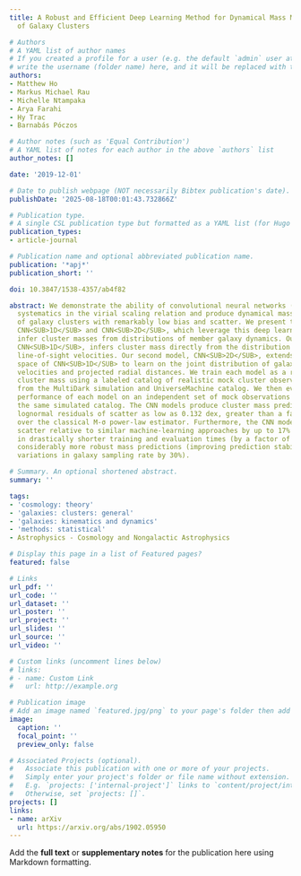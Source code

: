 ```yaml
---
title: A Robust and Efficient Deep Learning Method for Dynamical Mass Measurements
  of Galaxy Clusters

# Authors
# A YAML list of author names
# If you created a profile for a user (e.g. the default `admin` user at `content/authors/admin/`), 
# write the username (folder name) here, and it will be replaced with their full name and linked to their profile.
authors:
- Matthew Ho
- Markus Michael Rau
- Michelle Ntampaka
- Arya Farahi
- Hy Trac
- Barnabás Póczos

# Author notes (such as 'Equal Contribution')
# A YAML list of notes for each author in the above `authors` list
author_notes: []

date: '2019-12-01'

# Date to publish webpage (NOT necessarily Bibtex publication's date).
publishDate: '2025-08-18T00:01:43.732866Z'

# Publication type.
# A single CSL publication type but formatted as a YAML list (for Hugo requirements).
publication_types:
- article-journal

# Publication name and optional abbreviated publication name.
publication: '*apj*'
publication_short: ''

doi: 10.3847/1538-4357/ab4f82

abstract: We demonstrate the ability of convolutional neural networks (CNNs) to mitigate
  systematics in the virial scaling relation and produce dynamical mass estimates
  of galaxy clusters with remarkably low bias and scatter. We present two models,
  CNN<SUB>1D</SUB> and CNN<SUB>2D</SUB>, which leverage this deep learning tool to
  infer cluster masses from distributions of member galaxy dynamics. Our first model,
  CNN<SUB>1D</SUB>, infers cluster mass directly from the distribution of member galaxy
  line-of-sight velocities. Our second model, CNN<SUB>2D</SUB>, extends the input
  space of CNN<SUB>1D</SUB> to learn on the joint distribution of galaxy line-of-sight
  velocities and projected radial distances. We train each model as a regression over
  cluster mass using a labeled catalog of realistic mock cluster observations generated
  from the MultiDark simulation and UniverseMachine catalog. We then evaluate the
  performance of each model on an independent set of mock observations selected from
  the same simulated catalog. The CNN models produce cluster mass predictions with
  lognormal residuals of scatter as low as 0.132 dex, greater than a factor of 2 improvement
  over the classical M-σ power-law estimator. Furthermore, the CNN model reduces prediction
  scatter relative to similar machine-learning approaches by up to 17% while executing
  in drastically shorter training and evaluation times (by a factor of 30) and producing
  considerably more robust mass predictions (improving prediction stability under
  variations in galaxy sampling rate by 30%).

# Summary. An optional shortened abstract.
summary: ''

tags:
- 'cosmology: theory'
- 'galaxies: clusters: general'
- 'galaxies: kinematics and dynamics'
- 'methods: statistical'
- Astrophysics - Cosmology and Nongalactic Astrophysics

# Display this page in a list of Featured pages?
featured: false

# Links
url_pdf: ''
url_code: ''
url_dataset: ''
url_poster: ''
url_project: ''
url_slides: ''
url_source: ''
url_video: ''

# Custom links (uncomment lines below)
# links:
# - name: Custom Link
#   url: http://example.org

# Publication image
# Add an image named `featured.jpg/png` to your page's folder then add a caption below.
image:
  caption: ''
  focal_point: ''
  preview_only: false

# Associated Projects (optional).
#   Associate this publication with one or more of your projects.
#   Simply enter your project's folder or file name without extension.
#   E.g. `projects: ['internal-project']` links to `content/project/internal-project/index.md`.
#   Otherwise, set `projects: []`.
projects: []
links:
- name: arXiv
  url: https://arxiv.org/abs/1902.05950
---
```


Add the **full text** or **supplementary notes** for the publication here using Markdown formatting.
